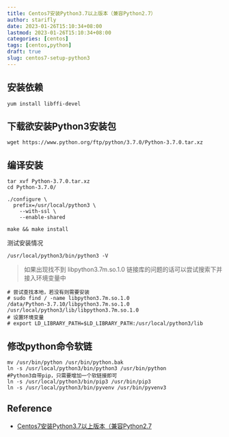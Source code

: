 ```yaml
---
title: Centos7安装Python3.7以上版本（兼容Python2.7）
author: starifly
date: 2023-01-26T15:10:34+08:00
lastmod: 2023-01-26T15:10:34+08:00
categories: [centos]
tags: [centos,python]
draft: true
slug: centos7-setup-python3
---
```


## 安装依赖

```
yum install libffi-devel
```

## 下载欲安装Python3安装包

```
wget https://www.python.org/ftp/python/3.7.0/Python-3.7.0.tar.xz
```

## 编译安装

```
tar xvf Python-3.7.0.tar.xz 
cd Python-3.7.0/

./configure \
  prefix=/usr/local/python3 \
	--with-ssl \
	--enable-shared

make && make install
```

测试安装情况

```
/usr/local/python3/bin/python3 -V
```

> 如果出现找不到 libpython3.7m.so.1.0 链接库的问题的话可以尝试搜索下并接入环境变量中

```
# 尝试查找本地，若没有则需要安装
# sudo find / -name libpython3.7m.so.1.0
/data/Python-3.7.10/libpython3.7m.so.1.0
/usr/local/python3/lib/libpython3.7m.so.1.0
# 设置环境变量
# export LD_LIBRARY_PATH=$LD_LIBRARY_PATH:/usr/local/python3/lib
```

## 修改python命令软链

```
mv /usr/bin/python /usr/bin/python.bak
ln -s /usr/local/python3/bin/python3 /usr/bin/python
#Python3自带pip，只需要增加一个软链接即可
ln -s /usr/local/python3/bin/pip3 /usr/bin/pip3
ln -s /usr/local/python3/bin/pyvenv /usr/bin/pyvenv3
```

## Reference

- [Centos7安装Python3.7以上版本（兼容Python2.7](https://blog.51cto.com/leyex/2163465)
